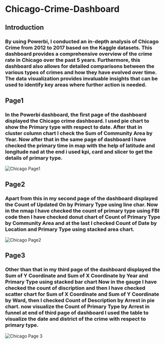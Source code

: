 # Chicago-Crime-Dashboard
<h2>Introduction</h2>
<h3>By using Powerbi, I conducted an in-depth analysis of Chicago Crime from 2012 to 2017 based on the Kaggle datasets. This dashboard provides a comprehensive overview of the crime rate in Chicago over the past 5 years. Furthermore, this dashboard also allows for detailed comparisons between the various types of crimes and how they have evolved over time. The data visualization provides invaluable insights that can be used to identify key areas where further action is needed.</h3>
<h2>Page1</h2>
<h3>In the Powerbi dashboard, the first page of the dashboard displayed the Chicago crime dashboard. I used pie chart to show the Primary type with respect to date. After that in cluster column chart I check the Sum of Community Area by Year. Now after that in the same page of dashboard I have checked the primary time in map with the help of latitude and longitude nad at the end i used kpi, card and slicer to get the details of primary type.</h3>

![Chicago Page1](https://user-images.githubusercontent.com/70066441/212326924-6fc110a6-b775-4120-953f-1e653abe499d.png)

<h2>Page2</h2>
<h3>Apart from this in my second page of the dashboard displayed the Count of Updated On by Primary Type using line char. Now in the nmap I have checked the count of primary type using FBI code then I have checked donut chart of Count of Primary Type by Community Area and at the last I checked Count of Date by Location and Primary Type using stacked area chart.</h3>

![Chicago Page2](https://user-images.githubusercontent.com/70066441/212328372-a176c44f-955f-4fc0-9f82-33674a7b33db.png)

<h2>Page3</h2>
<h3>Other than that in my third page of the dashboard displayed the Sum of Y Coordinate and Sum of X Coordinate by Year and Primary Type using stacked bar chart Now in the gauge I have checked the count of discription and then I have checked scatter chart for Sum of X Coordinate and Sum of Y Coordinate by Ward, then I checked Count of Description by Arrest in pie chart. now visualize the Count of Primary Type by Arrest in funnel at end of third page of dashboard I used the table to visualize the date and district of the crime with respect to primary type.</h3>

![Chicago Page 3](https://user-images.githubusercontent.com/70066441/212329982-4fee714b-7313-46bf-a7e5-8c3d1e6bf774.png)
